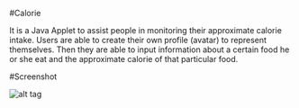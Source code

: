 #Calorie 

It is a Java Applet to assist people in monitoring their approximate calorie intake. 
Users are able to create their own profile (avatar) to represent themselves. Then they are able 
to input information about a certain food he or she eat and the approximate calorie of 
that particular food.


#Screenshot

![alt tag](https://raw.github.com/HC008/Calorie/master/Cal_Main_UI.png)
